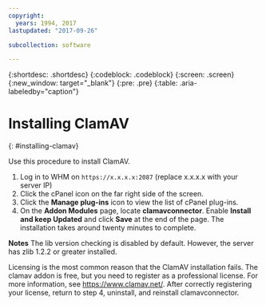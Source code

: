 ```yaml
---
copyright:
  years: 1994, 2017
lastupdated: "2017-09-26"

subcollection: software

---
```

{:shortdesc: .shortdesc}
{:codeblock: .codeblock}
{:screen: .screen}
{:new_window: target="_blank"}
{:pre: .pre}
{:table: .aria-labeledby="caption"}

# Installing ClamAV
{: #installing-clamav}

Use this procedure to install ClamAV.

1. Log in to WHM on `https://x.x.x.x:2087` (replace x.x.x.x with your server IP)
2. Click the cPanel icon on the far right side of the screen.
3. Click the **Manage plug-ins** icon to view the list of cPanel plug-ins.
4. On the **Addon Modules** page, locate **clamavconnector**. Enable **Install and keep Updated** and click **Save** at the end of the page.
The installation takes around twenty minutes to complete.

**Notes**
The lib version checking is disabled by default. However, the server has zlib 1.2.2 or greater installed.

Licensing is the most common reason that the ClamAV installation fails. The clamav addon is free, but you need to register as a professional license. For more information, see https://www.clamav.net/. After correctly registering your license, return to step 4, uninstall, and reinstall clamavconnector.
